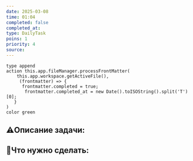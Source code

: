 ```yaml
---
date: 2025-03-08
time: 01:04
completed: false
completed_at:  
type: DailyTask
poins: 1
priority: 4
source: 
---
```


```button name 
type append 
action this.app.fileManager.processFrontMatter( 
    this.app.workspace.getActiveFile(),
     (frontmatter) => {
      frontmatter.completed = true;
       frontmatter.completed_at = new Date().toISOString().split('T')[0]; 
   } 
) 
color green
```

## ⚠️Описание задачи:



## 📝Что нужно сделать:
